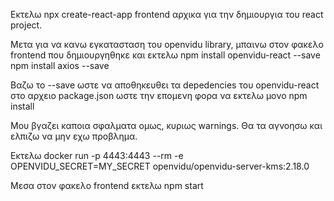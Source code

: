Εκτελω
npx create-react-app frontend
αρχικα για την δημιουργια του react project.

Μετα για να κανω εγκατασταση του openvidu library, μπαινω στον φακελο
frontend που δημιουργηθηκε και εκτελω
npm install openvidu-react --save
npm install axios --save

Βαζω το --save ωστε να αποθηκευθει τα depedencies του openvidu-react στο αρχειο package.json ωστε την επομενη φορα να εκτελω μονο npm install

Μου βγαζει καποια σφαλματα ομως, κυριως warnings. Θα τα αγνοησω και ελπιζω να μην εχω προβλημα.

Εκτελω
docker run -p 4443:4443 --rm -e OPENVIDU_SECRET=MY_SECRET openvidu/openvidu-server-kms:2.18.0

Μεσα στον φακελο frontend εκτελω npm start
